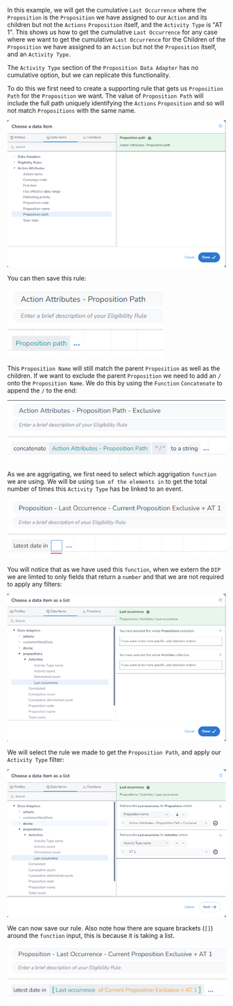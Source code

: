In this example, we will get the cumulative `Last Occurrence` where the `Proposition` is the `Proposition` we have assigned to our `Action` and its children but not the `Actions` `Proposition` itself, and the `Activity Type` is "AT 1". This shows us how to get the cumulative `Last Occurrence` for any case where we want to get the cumulative `Last Occurrence` for the Children of the `Proposition` we have assigned to an `Action` but not the `Proposition` itself, and an `Activity Type`.

The `Activity Type` section of the `Proposition Data Adapter` has no cumulative option, but we can replicate this functionality.

To do this we first need to create a supporting rule that gets us `Proposition Path` for the `Proposition` we want. The value of `Proposition Path` will include the full path uniquely identifying the `Actions` `Proposition` and so will not match `Propositions` with the same name.

![](interest-last_occurrence-single_activity-current_proposition-exclusive-1.png)

You can then save this rule:

![](interest-last_occurrence-single_activity-current_proposition-exclusive-2.png)

This `Proposition Name` will still match the parent `Proposition` as well as the children. If we want to exclude the parent `Proposition` we need to add an `/` onto the `Proposition Name`. We do this by using the `Function` `Concatenate` to append the `/` to the end:

![](interest-last_occurrence-single_activity-current_proposition-exclusive-3.png)

As we are aggrigating, we first need to select which aggrigation `function` we are using. We will be using `Sum of the elements in` to get the total number of times this `Activity Type` has be linked to an event.

![](interest-last_occurrence-single_activity-current_proposition-exclusive-4.png)

You will notice that as we have used this `function`, when we extern the `DIP` we are limted to only fields that return a `number` and that we are not required to apply any filters:

![](interest-last_occurrence-single_activity-current_proposition-exclusive-5.png)


We will select the rule we made to get the `Proposition Path`, and apply our `Activity Type` filter:

![](interest-last_occurrence-single_activity-current_proposition-exclusive-6.png)


We can now save our rule. Also note how there are square brackets (`[]`) around the `function` input, this is because it is taking a list.

![](interest-last_occurrence-single_activity-current_proposition-exclusive-7.png)
